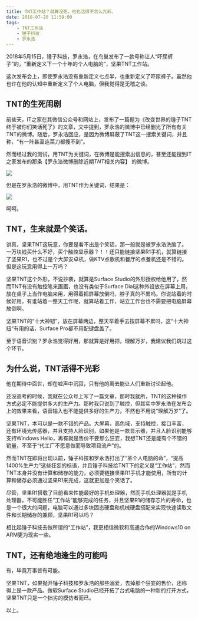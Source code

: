 ```yaml
---
title: TNT工作站？就算没死，他也活得不怎么光彩。
date: 2018-07-20 11:59:00
tags: 
    - TNT工作站
    - 锤子科技
    - 罗永浩
---
```

2018年5月15日，锤子科技，罗永浩，在鸟巢发布了一款号称让人“吓尿裤子”的，“重新定义下一个十年的个人电脑的”，坚果TNT工作站。

这次发布会上，即使罗永浩没有重新定义七点半，也重新定义了吓尿裤子。虽然他也许在他的认知中重新定义了个人电脑，但我觉得是无稽之谈。

## TNT的生死闹剧

前些天，IT之家在其微信公众号和网站上，发布了一篇题为《改变世界的锤子TNT终于被你们笑话死了》的文章，文中提到，罗永浩的微博中已经删光了所有有关TNT的微博。随后，罗永浩回应，是因为微博屏蔽了TNT这一搜索关键词，并且称，“有一阵甚至连菜刀都搜不到”。

然而经过我的测试，用TNT为关键词，在微博是能搜索出信息的，甚至还能搜到IT之家发布的那条【罗永浩微博删除近期*TNT*相关内容】 的微博。

![](/images/tnt微博1.png)

但是在罗永浩的微博中，用TNT作为关键词，结果是：

![](/images/tnt微博2.png)

呵呵。

## TNT，生来就是个笑话。

讲真，坚果TNT这玩意，你要是看不出是个笑话，那一般就是被罗永浩洗脑了。一万块钱买什么不好，买个触控显示器？！！还只能链接坚果R1手机，就算链接了坚果R1，也不过是个大屏安卓机，做KTV点歌机和餐厅的点餐机还是不错的。但是这玩意用得上一万吗？

坚果TNT这个外形，不说抄袭，就算是Surface Studio的外形授权给他用了，然而TNT有没有触控笔来画画，也没有类似于Surface Dial这种外设放在屏幕上用，放在桌子上当作电脑来用，用得着把屏幕放倒吗，脖子真的不累吗。你说站着的时候好用，有谁站着一整天工作呢，就算站着工作，站立工作台也不需要把电脑屏幕放倒啊。

坚果TNT的“十大神钮”，放在屏幕两边，整天举着手去按屏幕不累吗，这“十大神纽”有用的话，Surface Pro都不用配键盘盖了。

至于语音识别？罗永浩觉得好用，那就算是好用把，理解万岁，我建议我们跳过这个环节。

## 为什么说，TNT活得不光彩

他在期待中面世，却在嘘声中沉寂，只有他的离去能让人们重新讨论起他。

还没高考的时候，我就在公众号上写了一篇文章，那时我就所，TNT的这种操作方式必定不能提供多大的生产力。那时我只说到了触控，但其实中罗永浩在发布会上的效果来看，语音输入也不能提供多好的生产力，不然也不用说“理解万岁”了。

坚果TNT，本可以是一款不错的产品。大屏幕，高色域，支持触控，接口丰富，还有环境光传感器，并且支持人脸识别，如果他是一款显示器，并且人脸识别能够支持Windows Hello，再有就是售价不要那么狂妄，我想TNT还是能有个不错的销量，不至于“代工厂不愿意做而导致项目流产”的。

然而TNT在即将出现以前，锤子科技和罗永浩打出了“革个人电脑的命”，“提高1400%生产力”这些狂妄的标语，并且锤子科技给TNT下的定义是“工作站”，然而TNT本身并没有计算和储存的能力，必须要链接坚果R1手机才能使用，所有的计算和储存必须通过坚果R1来完成，这就更加是个笑话了。

尽管，坚果R1搭载了目前看来性能最好的手机处理器，然而手机处理器就是手机处理器，不可能胜任“工作站”能够完成的任务，并且坚果R1的储存芯片的寿命，也是一个很大的问题，电脑可以通过多块固态硬盘和机械硬盘搭配来实现快速读取文件和长期储存的兼顾，坚果R1可以吗？

相比起锤子科技去做所谓的“工作站”，我更相信微软和高通合作的Windows10 on ARM更为现实一些。

## TNT，还有绝地逢生的可能吗

有，毕竟万事皆有可能。

坚果TNT，如果抛开锤子科技和罗永浩的那些溺爱，去掉那个狂妄的售价，还称得上是一款产品。微软Surface Studio已经开拓了台式电脑的一种新的打开方式，坚果TNT只是一个拙劣的模仿者而已。

以上。